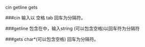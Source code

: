 cin getline gets

###cin 输入以 空格 tab 回车为分隔符。

###getline 包含在<string>中，输入string (可以包含空格)以回车符为分隔符

###gets char*(可以包含空格) 回车为分隔符。